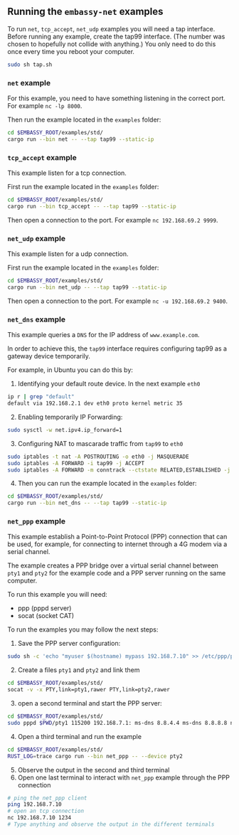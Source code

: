 
## Running the `embassy-net` examples

To run `net`, `tcp_accept`, `net_udp` examples you will need a tap interface. Before running any example, create the tap99 interface. (The number was chosen to
hopefully not collide with anything.) You only need to do
this once every time you reboot your computer.

```sh
sudo sh tap.sh
```

### `net` example

For this example, you need to have something listening in the correct port. For example `nc -lp 8000`.

Then run the example located in the `examples` folder:

```sh
cd $EMBASSY_ROOT/examples/std/
cargo run --bin net -- --tap tap99 --static-ip
```
### `tcp_accept` example

This example listen for a tcp connection.

First run the example located in the `examples` folder:

```sh
cd $EMBASSY_ROOT/examples/std/
cargo run --bin tcp_accept -- --tap tap99 --static-ip
```

Then open a connection to the port. For example `nc 192.168.69.2 9999`.

### `net_udp` example

This example listen for a udp connection.

First run the example located in the `examples` folder:

```sh
cd $EMBASSY_ROOT/examples/std/
cargo run --bin net_udp -- --tap tap99 --static-ip
```

Then open a connection to the port. For example `nc -u 192.168.69.2 9400`.

### `net_dns` example

This example queries a `DNS` for the IP address of `www.example.com`.

In order to achieve this, the `tap99` interface requires configuring tap99 as a gateway device temporarily.

For example, in Ubuntu you can do this by:

1. Identifying your default route device. In the next example `eth0`

```sh
ip r | grep "default"
default via 192.168.2.1 dev eth0 proto kernel metric 35
```

2. Enabling temporarily IP Forwarding:

```sh
sudo sysctl -w net.ipv4.ip_forward=1
```

3. Configuring NAT to mascarade traffic from `tap99` to `eth0`

```sh
sudo iptables -t nat -A POSTROUTING -o eth0 -j MASQUERADE
sudo iptables -A FORWARD -i tap99 -j ACCEPT
sudo iptables -A FORWARD -m conntrack --ctstate RELATED,ESTABLISHED -j ACCEPT
```

4. Then you can run the example located in the `examples` folder:

```sh
cd $EMBASSY_ROOT/examples/std/
cargo run --bin net_dns -- --tap tap99 --static-ip
```

### `net_ppp` example

This example establish a Point-to-Point Protocol (PPP) connection that can be used, for example, for connecting to internet through a 4G modem via a serial channel.

The example creates a PPP bridge over a virtual serial channel between `pty1` and `pty2` for the example code and a PPP server running on the same computer. 

To run this example you will need:
- ppp (pppd server)
- socat (socket CAT)

To run the examples you may follow the next steps:

1. Save the PPP server configuration:
```sh
sudo sh -c 'echo "myuser $(hostname) mypass 192.168.7.10" >> /etc/ppp/pap-secrets'
```

2. Create a files `pty1` and `pty2` and link them 
```sh
cd $EMBASSY_ROOT/examples/std/
socat -v -x PTY,link=pty1,rawer PTY,link=pty2,rawer
```

3. open a second terminal and start the PPP server:
```sh
cd $EMBASSY_ROOT/examples/std/
sudo pppd $PWD/pty1 115200 192.168.7.1: ms-dns 8.8.4.4 ms-dns 8.8.8.8 nodetach debug local persist silent
```

4. Open a third terminal and run the example
```sh
cd $EMBASSY_ROOT/examples/std/
RUST_LOG=trace cargo run --bin net_ppp -- --device pty2
```
5. Observe the output in the second and third terminal
6. Open one last terminal to interact with `net_ppp` example through the PPP connection
```sh
# ping the net_ppp client
ping 192.168.7.10
# open an tcp connection
nc 192.168.7.10 1234
# Type anything and observe the output in the different terminals
```

